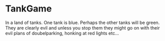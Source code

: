 # TankGame

In a land of tanks. One tank is blue. Perhaps the other tanks will be green. They are clearly evil and unless you stop them they might go on with their evil plans of doubelparking, honking at red lights etc...